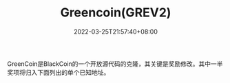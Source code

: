 ﻿---
weight: 
title: "Greencoin(GREV2)"
description: "GreenCoin是BlackCoin的一个开放源代码的克隆，其关键是奖励修改"
date: 2022-03-25T21:57:40+08:00
lastmod: 2022-03-25T16:45:40+08:00
draft: false
authors: ["Metabd"]
featuredImage: "greencoingrev2.webp"
link: ""
tags: ["数字代币","Greencoin(GREV2)"]
categories: ["navigation"]
navigation: ["数字代币"]
lightgallery: true
toc: true
pinned: false
recommend: false
recommend1: false
---
GreenCoin是BlackCoin的一个开放源代码的克隆，其关键是奖励修改。其中一半奖项将归入下面列出的单个已知地址。
